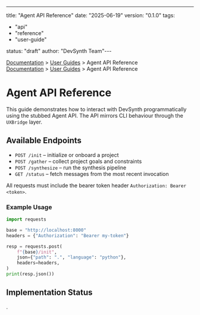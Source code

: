 ---
title: "Agent API Reference"
date: "2025-06-19"
version: "0.1.0"
tags:
  - "api"
  - "reference"
  - "user-guide"

status: "draft"
author: "DevSynth Team"---

<div class="breadcrumbs">
<a href="../index.md">Documentation</a> &gt; <a href="index.md">User Guides</a> &gt; Agent API Reference
</div>

<div class="breadcrumbs">
<a href="../index.md">Documentation</a> &gt; <a href="index.md">User Guides</a> &gt; Agent API Reference
</div>

# Agent API Reference

This guide demonstrates how to interact with DevSynth programmatically using the stubbed Agent API. The API mirrors CLI behaviour through the `UXBridge` layer.

## Available Endpoints

- `POST /init` – initialize or onboard a project
- `POST /gather` – collect project goals and constraints
- `POST /synthesize` – run the synthesis pipeline
- `GET /status` – fetch messages from the most recent invocation


All requests must include the bearer token header `Authorization: Bearer <token>`.

### Example Usage

```python
import requests

base = "http://localhost:8000"
headers = {"Authorization": "Bearer my-token"}

resp = requests.post(
    f"{base}/init",
    json={"path": ".", "language": "python"},
    headers=headers,
)
print(resp.json())
```
## Implementation Status

.
